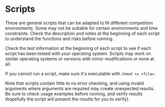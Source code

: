 # Scripts

These are general scripts that can be adapted to fit different competition
environments. Some may not be suitable for certain environments and time
constraints. Check the description and notes at the beginning of each script
to understand the functions and risks before running.

Check the test information at the beginning of each script to see if each
script has been tested with your operating system. Scripts may work on
similar operating systems or versions with minor modifications or none at all.

If you cannot run a script, make sure it's executable with `chmod +x <file>`.

Note that scripts contain little to no error checking, and using invalid
arguments where arguments are required may create unexpected results. Be sure
to check usage examples before running, and verify results (hopefully the
script will present the results for you to verify).

